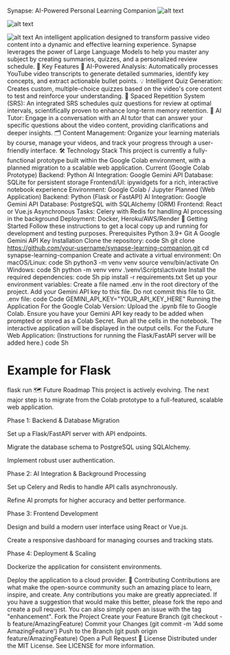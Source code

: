 Synapse: AI-Powered Personal Learning Companion
![alt text](https://img.shields.io/badge/build-passing-brightgreen)

![alt text](https://img.shields.io/badge/License-MIT-yellow.svg)

![alt text](https://img.shields.io/badge/python-3.9+-blue.svg)
An intelligent application designed to transform passive video content into a dynamic and effective learning experience. Synapse leverages the power of Large Language Models to help you master any subject by creating summaries, quizzes, and a personalized review schedule.
🌟 Key Features
🧠 AI-Powered Analysis: Automatically processes YouTube video transcripts to generate detailed summaries, identify key concepts, and extract actionable bullet points.
💡 Intelligent Quiz Generation: Creates custom, multiple-choice quizzes based on the video's core content to test and reinforce your understanding.
🚀 Spaced Repetition System (SRS): An integrated SRS schedules quiz questions for review at optimal intervals, scientifically proven to enhance long-term memory retention.
🤖 AI Tutor: Engage in a conversation with an AI tutor that can answer your specific questions about the video content, providing clarifications and deeper insights.
🗂️ Content Management: Organize your learning materials by course, manage your videos, and track your progress through a user-friendly interface.
🛠️ Technology Stack
This project is currently a fully-functional prototype built within the Google Colab environment, with a planned migration to a scalable web application.
Current (Google Colab Prototype)
Backend: Python
AI Integration: Google Gemini API
Database: SQLite for persistent storage
Frontend/UI: ipywidgets for a rich, interactive notebook experience
Environment: Google Colab / Jupyter
Planned (Web Application)
Backend: Python (Flask or FastAPI)
AI Integration: Google Gemini API
Database: PostgreSQL with SQLAlchemy (ORM)
Frontend: React or Vue.js
Asynchronous Tasks: Celery with Redis for handling AI processing in the background
Deployment: Docker, Heroku/AWS/Render
🚀 Getting Started
Follow these instructions to get a local copy up and running for development and testing purposes.
Prerequisites
Python 3.9+
Git
A Google Gemini API Key
Installation
Clone the repository:
code
Sh
git clone https://github.com/your-username/synapse-learning-companion.git
cd synapse-learning-companion
Create and activate a virtual environment:
On macOS/Linux:
code
Sh
python3 -m venv venv
source venv/bin/activate
On Windows:
code
Sh
python -m venv venv
.\venv\Scripts\activate
Install the required dependencies:
code
Sh
pip install -r requirements.txt
Set up your environment variables:
Create a file named .env in the root directory of the project.
Add your Gemini API key to this file. Do not commit this file to Git.
.env file:
code
Code
GEMINI_API_KEY="YOUR_API_KEY_HERE"
Running the Application
For the Google Colab Version:
Upload the .ipynb file to Google Colab.
Ensure you have your Gemini API key ready to be added when prompted or stored as a Colab Secret.
Run all the cells in the notebook. The interactive application will be displayed in the output cells.
For the Future Web Application:
(Instructions for running the Flask/FastAPI server will be added here.)
code
Sh
# Example for Flask
flask run
🗺️ Future Roadmap
This project is actively evolving. The next major step is to migrate from the Colab prototype to a full-featured, scalable web application.

Phase 1: Backend & Database Migration

Set up a Flask/FastAPI server with API endpoints.

Migrate the database schema to PostgreSQL using SQLAlchemy.

Implement robust user authentication.

Phase 2: AI Integration & Background Processing

Set up Celery and Redis to handle API calls asynchronously.

Refine AI prompts for higher accuracy and better performance.

Phase 3: Frontend Development

Design and build a modern user interface using React or Vue.js.

Create a responsive dashboard for managing courses and tracking stats.

Phase 4: Deployment & Scaling

Dockerize the application for consistent environments.

Deploy the application to a cloud provider.
🤝 Contributing
Contributions are what make the open-source community such an amazing place to learn, inspire, and create. Any contributions you make are greatly appreciated.
If you have a suggestion that would make this better, please fork the repo and create a pull request. You can also simply open an issue with the tag "enhancement".
Fork the Project
Create your Feature Branch (git checkout -b feature/AmazingFeature)
Commit your Changes (git commit -m 'Add some AmazingFeature')
Push to the Branch (git push origin feature/AmazingFeature)
Open a Pull Request
📜 License
Distributed under the MIT License. See LICENSE for more information.

